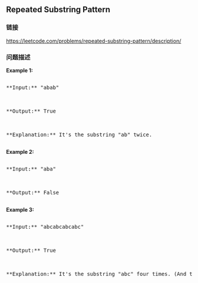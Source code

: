## Repeated Substring Pattern  
### 链接  
https://leetcode.com/problems/repeated-substring-pattern/description/  
### 问题描述
**Example 1:**<br />
<pre>
**Input:** "abab"

**Output:** True

**Explanation:** It's the substring "ab" twice.
</pre>


**Example 2:**<br />
<pre>
**Input:** "aba"

**Output:** False
</pre>


**Example 3:**<br />
<pre>
**Input:** "abcabcabcabc"

**Output:** True

**Explanation:** It's the substring "abc" four times. (And the substring "abcabc" twice.)
</pre>

